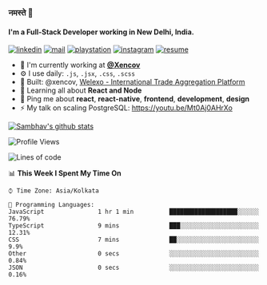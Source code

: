 ### नमस्ते 🙏

#### I'm a Full-Stack Developer working in New Delhi, India.

[![linkedin](https://img.shields.io/badge/linkedin-%230077B5.svg)](https://linkedin.com/in/sambhav2612)
[![mail](https://img.shields.io/badge/gmail-D14836)](mailto:sambhavjain2612@gmail.com)
[![playstation](https://img.shields.io/badge/playstation-%23003791.svg)](https://psnprofiles.com/sambhav006)
[![instagram](https://img.shields.io/badge/instagram-%23E4405F.svg)](https://instagram.com/sambhav2612)
[![resume](https://img.shields.io/badge/resume-%23#FFFF00.svg)](https://mega.nz/file/IjA3yaoB#BFfQg1-aKva0piAd_wWs8Hf5dlnYRQ2ZkwtYwNMzBhA)

- 🏢 I'm currently working at **[@Xencov](https://xencov.com)**
- ⚙️ I use daily: `.js`, `.jsx`, `.css`, `.scss`
- 💅 Built: @xencov, [Welexo - International Trade Aggregation Platform](https://welexo.com)
- 🌱 Learning all about **React and Node**
- 💬 Ping me about **react**, **react-native**, **frontend**, **development**, **design**
- ⚡️ My talk on scaling PostgreSQL: https://youtu.be/Mt0Aj0AHrXo

[![Sambhav's github stats](https://github-readme-stats.vercel.app/api?username=sambhav2612&count_private=true&show_icons=true)](https://github.com/anuraghazra/github-readme-stats)

<!--START_SECTION:waka-->
![Profile Views](http://img.shields.io/badge/Profile%20Views-114-blue)

![Lines of code](https://img.shields.io/badge/From%20Hello%20World%20I%27ve%20Written-4.8%20million%20lines%20of%20code-blue)

📊 **This Week I Spent My Time On** 

```text
⌚︎ Time Zone: Asia/Kolkata

💬 Programming Languages: 
JavaScript               1 hr 1 min          ███████████████████░░░░░░   76.79% 
TypeScript               9 mins              ███░░░░░░░░░░░░░░░░░░░░░░   12.31% 
CSS                      7 mins              ██░░░░░░░░░░░░░░░░░░░░░░░   9.9% 
Other                    0 secs              ░░░░░░░░░░░░░░░░░░░░░░░░░   0.84% 
JSON                     0 secs              ░░░░░░░░░░░░░░░░░░░░░░░░░   0.16%

```


<!--END_SECTION:waka-->
